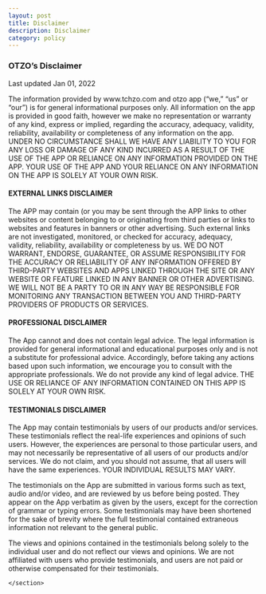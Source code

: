 ```yaml
---
layout: post
title: Disclaimer
description: Disclaimer
category: policy
---
```

<div id="main" class="alt">
	<section id="one">
		<h3>OTZO’s Disclaimer</h3>
		<p>Last updated Jan 01, 2022</p>
		<p>
          The information provided by www.tchzo.com and otzo app (“we,” “us” or “our”) is for general informational purposes only. All information on the app is provided in good faith, however we make no representation or warranty of any kind, express or implied, regarding the accuracy, adequacy, validity, reliability, availability or completeness of any information on the app. UNDER NO CIRCUMSTANCE SHALL WE HAVE ANY LIABILITY TO YOU FOR ANY LOSS OR DAMAGE OF ANY KIND INCURRED AS A RESULT OF THE USE OF THE APP OR RELIANCE ON ANY INFORMATION PROVIDED ON THE APP. YOUR USE OF THE APP AND YOUR RELIANCE ON ANY INFORMATION ON THE APP IS SOLELY AT YOUR OWN RISK.
         </p>
		<h4>
          EXTERNAL LINKS DISCLAIMER
          </h4>
		  <p>
          The APP may contain (or you may be sent through the APP links to other websites or content belonging to or originating from third parties or links to websites and features in banners or other advertising. Such external links are not investigated, monitored, or checked for accuracy, adequacy, validity, reliability, availability or completeness by us. WE DO NOT WARRANT, ENDORSE, GUARANTEE, OR ASSUME RESPONSIBILITY FOR THE ACCURACY OR RELIABILITY OF ANY INFORMATION OFFERED BY THIRD-PARTY WEBSITES AND APPS LINKED THROUGH THE SITE OR ANY WEBSITE OR FEATURE LINKED IN ANY BANNER OR OTHER ADVERTISING. WE WILL NOT BE A PARTY TO OR IN ANY WAY BE RESPONSIBLE FOR MONITORING ANY TRANSACTION BETWEEN YOU AND THIRD-PARTY PROVIDERS OF PRODUCTS OR SERVICES.
          </p>
		  <h4>
          PROFESSIONAL DISCLAIMER
          </h4>
		  <p>
          The App cannot and does not contain legal advice. The legal information is provided for general informational and educational purposes only and is not a substitute for professional advice. Accordingly, before taking any actions based upon such information, we encourage you to consult with the appropriate professionals. We do not provide any kind of legal advice. THE USE OR RELIANCE OF ANY INFORMATION CONTAINED ON THIS APP IS SOLELY AT YOUR OWN RISK.
          </p>
		  <h4>
          TESTIMONIALS DISCLAIMER
          </h4><p>
          The App may contain testimonials by users of our products and/or services. These testimonials reflect the real-life experiences and opinions of such users. However, the experiences are personal to those particular users, and may not necessarily be representative of all users of our products and/or services. We do not claim, and you should not assume, that all users will have the same experiences. YOUR INDIVIDUAL RESULTS MAY VARY.
          </p><p>The testimonials on the App are submitted in various forms such as text, audio and/or video, and are reviewed by us before being posted. They appear on the App verbatim as given by the users, except for the correction of grammar or typing errors. Some testimonials may have been shortened for the sake of brevity where the full testimonial contained extraneous information not relevant to the general public.
          </p><p>The views and opinions contained in the testimonials belong solely to the individual user and do not reflect our views and opinions. We are not affiliated with users who provide testimonials, and users are not paid or otherwise compensated for their testimonials.
         </p>
		
              
  
	</section>
  </div>
            
